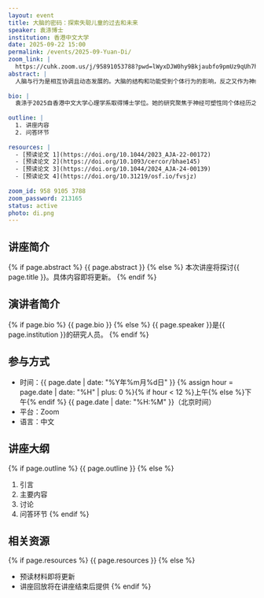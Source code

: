 ```yaml
---
layout: event
title: 大脑的密码：探索失聪儿童的过去和未来
speaker: 袁涤博士
institution: 香港中文大学
date: 2025-09-22 15:00
permalink: /events/2025-09-Yuan-Di/
zoom_link: |
  https://cuhk.zoom.us/j/95891053788?pwd=lWyxDJW0hy9Bkjaubfo9pmUz9qUh7h.1
abstract: |
  人脑与行为是相互协调且动态发展的。大脑的结构和功能受到个体行为的影响，反之又作为神经基础支持个体的行为发展。大脑与行为之间的这种关系表现在所有年龄层以及语言、情感和认知等各个领域。儿童的大脑具有高度的可塑性，他们的经历对大脑发育产生显著的影响，进而又支持他们的行为成长。这种可塑性对儿童发展是一把双刃剑——充足的环境支持可加速儿童的发展步伐，而缺乏支持则可能导致儿童的发展迟缓，甚至呈现出永久性的损害。 听障儿童因为缺乏声音刺激的输入，他们的口语发展也受到负面影响。尽管已采取助听器和人工耳蜗植入等干预措施，许多听障儿童仍然在语言发展上出现迟缓，且在预后效果上表现出巨大的个体差异。本系列研究从神经基础出发，深入探讨重度及极重度听障儿童的听觉与口语发展，旨在探索早期听力经验如何影响听障儿童的皮层结构，以及大脑如何支持后续的口语发展。两项横断面研究的结果显示，听觉输入的质与量在保护听障儿童初级听觉皮层方面扮演了关键的角色。此外，残存听力可调节助听器干预对听觉皮层的影响。基于以上结果，听力经验可以塑造大脑结构，脑部解剖结构或许可以作为各种因素调节的总和，从而成为预测人工耳蜗植入术后结果的客观特征。随后的纵向追踪研究证明，在预测儿童植入耳蜗后的口语发展方面，神经特征优于临床行为特征。支持口语发展的大脑区域在预测口语能力从短期到长期的变化中，显示出由低级到高级，由单一模态到多模态的动态神经基础。通过了解大脑的可塑性在连接听障儿童过往经验与未来发展中的角色，将可绘制个体的发展轨迹，并提供个性化的治疗方案，从而提高听障儿童的生活质量
  
bio: |
  袁涤于2025自香港中文大学心理学系取得博士学位。她的研究聚焦于神经可塑性同个体经历之间的内在关联。她结合行为学与神经影像技术，从单脑与多脑这两个视角探究健康人群与患病群体（如听力障碍儿童）在语言交流与社交互动过程中的神经机制。其研究成果发表于Human Brain Mapping, Cerebral Cortex, Brain and Language, American Journal of Audiology等期刊。
  
outline: |
  1. 讲座内容
  2. 问答环节
  
resources: |
  - [预读论文 1](https://doi.org/10.1044/2023_AJA-22-00172)
  - [预读论文 2](https://doi.org/10.1093/cercor/bhae145)
  - [预读论文 3](https://doi.org/10.1044/2024_AJA-24-00139)
  - [预读论文 4](https://doi.org/10.31219/osf.io/fvsjz)
  
zoom_id: 958 9105 3788
zoom_password: 213165
status: active
photo: di.png
---
```


## 讲座简介

{% if page.abstract %}
{{ page.abstract }}
{% else %}
本次讲座将探讨{{ page.title }}。具体内容即将更新。
{% endif %}

## 演讲者简介

{% if page.bio %}
{{ page.bio }}
{% else %}
{{ page.speaker }}是{{ page.institution }}的研究人员。
{% endif %}

## 参与方式

- 时间：{{ page.date | date: "%Y年%m月%d日" }} {% assign hour = page.date | date: "%H" | plus: 0 %}{% if hour < 12 %}上午{% else %}下午{% endif %} {{ page.date | date: "%H:%M" }}（北京时间）
- 平台：Zoom
- 语言：中文

## 讲座大纲

{% if page.outline %}
{{ page.outline }}
{% else %}
1. 引言
2. 主要内容
3. 讨论
4. 问答环节
{% endif %}

## 相关资源

{% if page.resources %}
{{ page.resources }}
{% else %}
- 预读材料即将更新
- 讲座回放将在讲座结束后提供
{% endif %}
